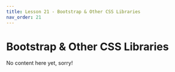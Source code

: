 ```yaml
---
title: Lesson 21 - Bootstrap & Other CSS Libraries
nav_order: 21
---
```


# Bootstrap & Other CSS Libraries

No content here yet, sorry!
